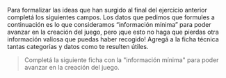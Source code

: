 Para formalizar las ideas que han surgido al final del ejercicio anterior completá los siguientes campos. Los datos que pedimos que formules a continuación es lo que consideramos “información mínima” para poder avanzar en la creación del juego, pero ¡que esto no haga que pierdas otra información valiosa que puedas haber recogido! Agregá a la ficha técnica tantas categorías y datos como te resulten útiles.

> Completá la siguiente ficha con la "información mínima" para poder avanzar en la creación del juego.